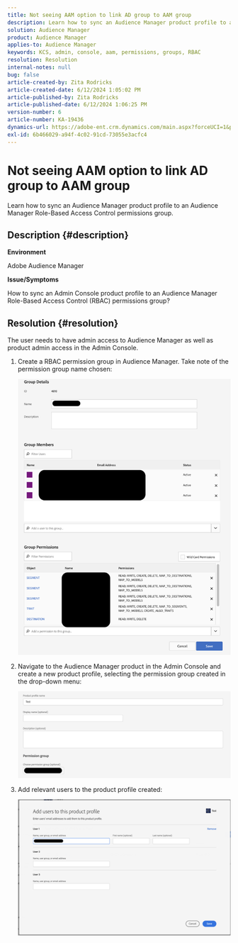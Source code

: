 ```yaml
---
title: Not seeing AAM option to link AD group to AAM group
description: Learn how to sync an Audience Manager product profile to an Audience Manager Role-Based Access Control permissions group.
solution: Audience Manager
product: Audience Manager
applies-to: Audience Manager
keywords: KCS, admin, console, aam, permissions, groups, RBAC
resolution: Resolution
internal-notes: null
bug: false
article-created-by: Zita Rodricks
article-created-date: 6/12/2024 1:05:02 PM
article-published-by: Zita Rodricks
article-published-date: 6/12/2024 1:06:25 PM
version-number: 6
article-number: KA-19436
dynamics-url: https://adobe-ent.crm.dynamics.com/main.aspx?forceUCI=1&pagetype=entityrecord&etn=knowledgearticle&id=e69aae5d-bc28-ef11-840b-000d3a372703
exl-id: 6b466029-a94f-4c02-91cd-73055e3acfc4
---
```

# Not seeing AAM option to link AD group to AAM group


Learn how to sync an Audience Manager product profile to an Audience Manager Role-Based Access Control permissions group.

## Description {#description}


<b>Environment</b>

Adobe Audience Manager



<b>Issue/Symptoms</b>

How to sync an Admin Console product profile to an Audience Manager Role-Based Access Control (RBAC) permissions group?


## Resolution {#resolution}


The user needs to have admin access to Audience Manager as well as product admin access in the Admin Console.

1. Create a RBAC permission group in Audience Manager. Take note of the permission group name chosen:

    

    ![](assets/5a5b40de-a9cf-ec11-a7b5-00224809c196.png)
2. Navigate to the Audience Manager product in the Admin Console and create a new product profile, selecting the permission group created in the drop-down menu:

    

    ![](assets/2689da02-aacf-ec11-a7b5-00224809c196.png)
3. Add relevant users to the product profile created:

    

    ![](assets/6a896e46-aacf-ec11-a7b5-00224809c196.png)
